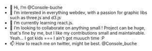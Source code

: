 - 👋 Hi, I’m @Console-buche
- 👀 I’m interested in everything webdev, with a passion for graphic libs such as three.js and d3.js
- 🌱 I’m currently learning react.js. 
- 💞️ I’m looking to collaborate on anything small ! Project can be huge, that's fine by me, but I like my contributions small and maintainable. Yeah... I got kids === I ain't got muuuch time :P
- 📫 How to reach me on twitter, might be best. @Console_buche

<!---
Console-buche/Console-buche is a ✨ special ✨ repository because its `README.md` (this file) appears on your GitHub profile.
You can click the Preview link to take a look at your changes.
--->
